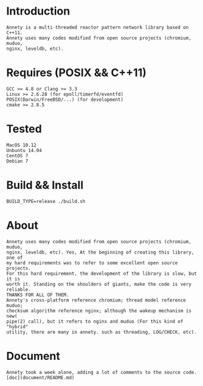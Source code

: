 # Introduction
	Annety is a multi-threaded reactor pattern network library based on C++11.
	Annety uses many codes modified from open source projects (chromium, muduo, 
	nginx, leveldb, etc).

# Requires (POSIX && C++11)
    GCC >= 4.8 or Clang >= 3.3
    Linux >= 2.6.28 (for epoll/timerfd/eventfd)
    POSIX(Darwin/FreeBSD/...) (for development)
    cmake >= 2.8.5

# Tested
	MacOS 10.12
	Unbuntu 14.04
	CentOS 7
	Debian 7

# Build && Install
	BUILD_TYPE=release ./build.sh

# About
	Annety uses many codes modified from open source projects (chromium, muduo, 
	nginx, leveldb, etc). Yes, At the beginning of creating this library, one of 
	my hard requirements was to refer to some excellent open source projects. 
	For this hard requirement, the development of the library is slow, but it is 
	worth it. Standing on the shoulders of giants, make the code is very reliable.
	THANKS FOR ALL OF THEM.
	Annety's cross-platform reference chromium; thread model reference muduo; 
	checksum algorithm reference nginx; although the wakeup mechanism is new(
	pipe(2) call), but it refers to nginx and muduo (For this kind of "hybrid" 
	utility, there are many in annety. such as threading, LOG/CHECK, etc).

# Document
	Annety took a week alone, adding a lot of comments to the source code.
	[doc](document/README.md)
